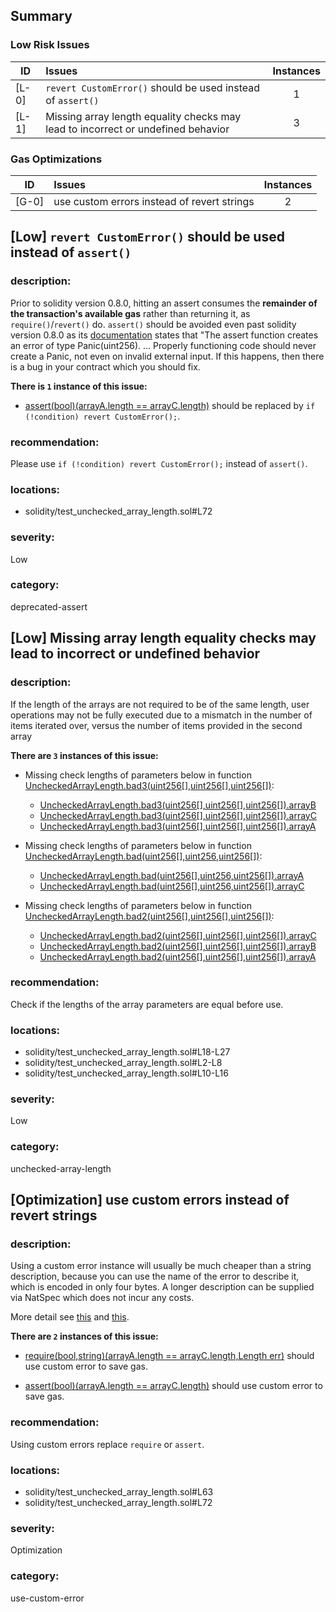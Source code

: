 ## Summary 

### Low Risk Issues

|ID|Issues|Instances|
|---|:---|:---:|
| [L-0] | `revert CustomError()` should be used instead of `assert()` | 1 |
| [L-1] | Missing array length equality checks may lead to incorrect or undefined behavior | 3 |


### Gas Optimizations

|ID|Issues|Instances|
|---|:---|:---:|
| [G-0] | use custom errors instead of revert strings | 2 |



## [Low] `revert CustomError()` should be used instead of `assert()`

### description:

Prior to solidity version 0.8.0, hitting an assert consumes the **remainder of the transaction's available gas** rather than returning it, as `require()`/`revert()` do. `assert()` should be avoided even past solidity version 0.8.0 as its [documentation](https://docs.soliditylang.org/en/v0.8.19/control-structures.html#panic-via-assert-and-error-via-require) states that "The assert function creates an error of type Panic(uint256). ... Properly functioning code should never create a Panic, not even on invalid external input. If this happens, then there is a bug in your contract which you should fix.



**There is `1` instance of this issue:**

- [assert(bool)(arrayA.length == arrayC.length)](solidity/test_unchecked_array_length.sol#L72) should be replaced by `if (!condition) revert CustomError();`.


### recommendation:

Please use `if (!condition) revert CustomError();` instead of `assert()`.


### locations:
- solidity/test_unchecked_array_length.sol#L72

### severity:
Low

### category:
deprecated-assert

## [Low] Missing array length equality checks may lead to incorrect or undefined behavior

### description:

If the length of the arrays are not required to be of the same length, user operations may not be fully executed due to a mismatch in the number of items iterated over, versus the number of items provided in the second array


**There are `3` instances of this issue:**

- Missing check lengths of parameters below in function [UncheckedArrayLength.bad3(uint256[],uint256[],uint256[])](solidity/test_unchecked_array_length.sol#L18-L27):
	- [UncheckedArrayLength.bad3(uint256[],uint256[],uint256[]).arrayB](solidity/test_unchecked_array_length.sol#L20)
	- [UncheckedArrayLength.bad3(uint256[],uint256[],uint256[]).arrayC](solidity/test_unchecked_array_length.sol#L21)
	- [UncheckedArrayLength.bad3(uint256[],uint256[],uint256[]).arrayA](solidity/test_unchecked_array_length.sol#L19)

- Missing check lengths of parameters below in function [UncheckedArrayLength.bad(uint256[],uint256,uint256[])](solidity/test_unchecked_array_length.sol#L2-L8):
	- [UncheckedArrayLength.bad(uint256[],uint256,uint256[]).arrayA](solidity/test_unchecked_array_length.sol#L3)
	- [UncheckedArrayLength.bad(uint256[],uint256,uint256[]).arrayC](solidity/test_unchecked_array_length.sol#L5)

- Missing check lengths of parameters below in function [UncheckedArrayLength.bad2(uint256[],uint256[],uint256[])](solidity/test_unchecked_array_length.sol#L10-L16):
	- [UncheckedArrayLength.bad2(uint256[],uint256[],uint256[]).arrayC](solidity/test_unchecked_array_length.sol#L13)
	- [UncheckedArrayLength.bad2(uint256[],uint256[],uint256[]).arrayB](solidity/test_unchecked_array_length.sol#L12)
	- [UncheckedArrayLength.bad2(uint256[],uint256[],uint256[]).arrayA](solidity/test_unchecked_array_length.sol#L11)


### recommendation:

Check if the lengths of the array parameters are equal before use.


### locations:
- solidity/test_unchecked_array_length.sol#L18-L27
- solidity/test_unchecked_array_length.sol#L2-L8
- solidity/test_unchecked_array_length.sol#L10-L16

### severity:
Low

### category:
unchecked-array-length

## [Optimization] use custom errors instead of revert strings

### description:

Using a custom error instance will usually be much cheaper than a string description, because you can use the name of the error to describe it, which is encoded in only four bytes. A longer description can be supplied via NatSpec which does not incur any costs.

More detail see [this](https://gist.github.com/0xxfu/712f7965446526f8c5bc53a91d97a215) and [this](https://docs.soliditylang.org/en/latest/control-structures.html#revert).


**There are `2` instances of this issue:**

- [require(bool,string)(arrayA.length == arrayC.length,Length err)](solidity/test_unchecked_array_length.sol#L63) should use custom error to save gas.

- [assert(bool)(arrayA.length == arrayC.length)](solidity/test_unchecked_array_length.sol#L72) should use custom error to save gas.


### recommendation:

Using custom errors replace `require` or `assert`.


### locations:
- solidity/test_unchecked_array_length.sol#L63
- solidity/test_unchecked_array_length.sol#L72

### severity:
Optimization

### category:
use-custom-error
